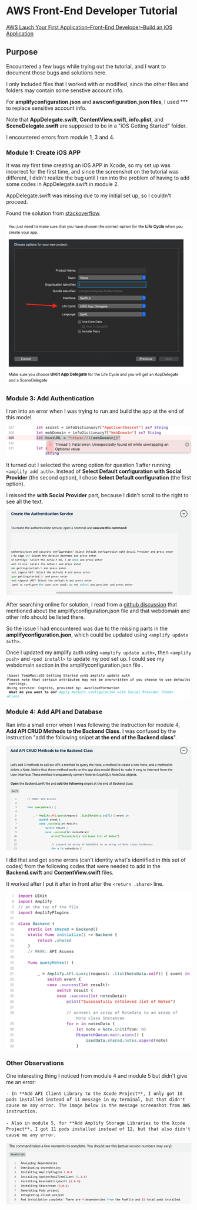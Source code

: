 # AWS Front-End Developer Tutorial

[AWS Lauch Your First Application–Front-End Developer–Build an iOS Application](https://aws.amazon.com/getting-started/hands-on/build-ios-app-amplify/?e=gs2020&p=frontend&p=gsrc&c=lp_fed)

## Purpose

Encountered a few bugs while trying out the tutorial, and I want to document those bugs and solutions here. 

I only included files that I worked with or modified, since the other files and folders may contain some senstive account info.

For **amplifyconfiguration.json** and **awsconfiguration.json files**, I used *** to replace sensitive account info.

Note that **AppDelegate.swift**, **ContentView.swift**, **info.plist**, and **SceneDelegate.swift** are supposed to be in a "iOS Getting Started" folder.

I encountered errors from module 1, 3 and 4.

### Module 1: Create iOS APP

It was my first time creating an iOS APP in Xcode, so my set up was incorrect for the first time, and since the screenshot on the tutorial was different, I didn't realize the bug until I ran into the problem of having to add some codes in AppDelegate.swift in module 2.

AppDelegate.swift was missing due to my initial set up, so I couldn't proceed.

Found the solution from [stackoverflow](https://stackoverflow.com/questions/62538110/swiftui-app-life-cycle-ios14-where-to-put-appdelegate-code).

![solution-img](screenshots/appdelegate_solution.png)

### Module 3: Add Authentication

I ran into an error when I was trying to run and build the app at the end of this model.

![step3-bug](screenshots/step3_bug_encountered.png)

It turned out I selected the wrong option for question 1 after running `<amplify add auth>`. Instead of **Select Default configuration with Social Provider** (the second option), I chose **Select Default configuration** (the first option).

I missed the **with Social Provider** part, because I didn't scroll to the right to see all the text.

![step3-bug](screenshots/aws_step3_instruct.png)

After searching online for solution, I read from a [github discussion](https://github.com/aws-amplify/amplify-ios/issues/1074) that mentioned about the amplifyconfiguration.json file and that webdomain and other info should be listed there.

So the issue I had encountered was due to the missing parts in the **amplifyconfiguration.json**, which could be updated using `<amplify update auth>`.

Once I updated my amplify auth using `<amplify update auth>`, then `<amplify push>` and `<pod install>` to update my pod set up. I could see my webdomain section in the amplifyconfiguration.json file .

![step3-solution](screenshots/step_solution.png)

### Module 4: Add API and Database

Ran into a small error when I was following the instruction for module 4, **Add API CRUD Methods to the Backend Class**. I was confused by the instruction "add the following snipet **at the end of the Backend class**".

![step4-error](screenshots/step4_instruct.png)

I did that and got some errors (can't identity what's identified in this set of codes) from the following codes that were needed to add in the **Backend.swift** and **ContentView.swift** files.

It worked after I put it after in front after the `<return .share>` line.

![step4-error](screenshots/front-end_step4_add_api_crud.png)

### Other Observations

One interesting thing I noticed from module 4 and module 5 but didn't give me an error:

    - In **Add API Client Library to the Xcode Project**, I only got 10 pods installed instead of 11 message in my terminal, but that didn't cause me any error. The image below is the message screenshot from AWS instruction.
    
    - Also in module 5, for **Add Amplify Storage Libraries to the Xcode Project**, I got 11 pods installed instead of 12, but that also didn't cause me any error. 

![step4-weird](screenshots/aws_step4.png)

